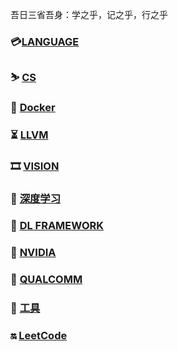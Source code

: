 

吾日三省吾身：学之乎，记之乎，行之乎

### 💳[LANGUAGE](LANGUAGE/README.md)
### ⛷ [CS](CS/README.md)
### 🐋 [Docker](Docker/README.md)
### ⏳ [LLVM](LLVM/README.md)
### 🎞 [VISION](VISION/README.md)
### 💐 [深度学习](DL/README.md)
### 💫 [DL FRAMEWORK](DL_FRAMEWORK/README.md)
### 🔋 [NVIDIA](NVIDIA/README.md)
### 🐲 [QUALCOMM](QUALCOMM/README.md)
### 🔨 [工具](TOOL/README.md)
### 🔛 [LeetCode](LeetCode/README.md)